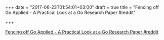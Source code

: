 +++
date = "2017-06-23T01:54:01+03:00"
draft = true
title = "Fencing off Go Applied - A Practical Look at a Go Research Paper  #reddit"

+++

<p><a href="https://t.co/DwfYtG08GE">Fencing off Go Applied - A Practical Look at a Go Research Paper  #reddit</a></p>